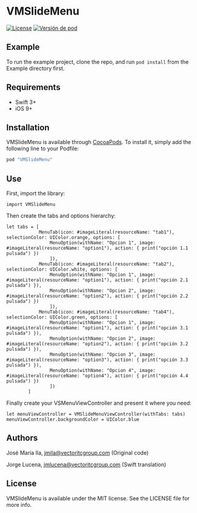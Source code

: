# VMSlideMenu

[![License](https://img.shields.io/badge/license-VECTOR-blue.svg)](https://gitlab.vectoritcgroup.com/ios-modules/VMRemoteConfig/blob/master/LICENSE)
[![Versión de pod](https://img.shields.io/badge/pod-1.0.1-green.svg)](https://gitlab.vectoritcgroup.com/ios-modules/VMRemoteConfig/commits/1.0.1)


## Example

To run the example project, clone the repo, and run `pod install` from the Example directory first.

## Requirements

- Swift 3+
- iOS 9+ 


## Installation

VMSlideMenu is available through [CocoaPods](http://cocoapods.org). To install
it, simply add the following line to your Podfile:

```ruby
pod "VMSlideMenu"
```

## Use

First, import the library:
```
import VMSlideMenu
```

Then create the tabs and options hierarchy:

```
let tabs = [
            MenuTab(icon: #imageLiteral(resourceName: "tab1"), selectionColor: UIColor.orange, options: [
                MenuOption(withName: "Opcion 1", image: #imageLiteral(resourceName: "option1"), action: { print("opción 1.1 pulsada") })
                ]),
            MenuTab(icon: #imageLiteral(resourceName: "tab2"), selectionColor: UIColor.white, options: [
                MenuOption(withName: "Opcion 1", image: #imageLiteral(resourceName: "option1"), action: { print("opción 2.1 pulsada") }),
                MenuOption(withName: "Opcion 2", image: #imageLiteral(resourceName: "option2"), action: { print("opción 2.2 pulsada") })
                ]),
            MenuTab(icon: #imageLiteral(resourceName: "tab4"), selectionColor: UIColor.green, options: [
                MenuOption(withName: "Opcion 1", image: #imageLiteral(resourceName: "option1"), action: { print("opción 3.1 pulsada") }),
                MenuOption(withName: "Opcion 2", image: #imageLiteral(resourceName: "option2"), action: { print("opción 3.2 pulsada") }),
                MenuOption(withName: "Opcion 3", image: #imageLiteral(resourceName: "option3"), action: { print("opción 3.3 pulsada") }),
                MenuOption(withName: "Opcion 4", image: #imageLiteral(resourceName: "option4"), action: { print("opción 4.4 pulsada") })
                ])
        ]
```

Finally create your VSMenuViewController and present it where you need:

```
let menuViewController = VMSlideMenuViewController(withTabs: tabs)
menuViewController.backgroundColor = UIColor.blue
```

## Authors

José María Ila, jmila@vectoritcgroup.com (Original code)

Jorge Lucena, jmlucena@vectoritcgroup.com (Swift translation)

## License

VMSlideMenu is available under the MIT license. See the LICENSE file for more info.
